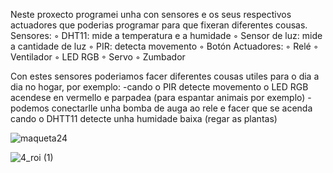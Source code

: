 Neste proxecto programei unha con sensores e os seus respectivos actuadores que poderias programar para que fixeran diferentes cousas.
Sensores:
◦ DHT11: mide a temperatura e a humidade
◦ Sensor de luz: mide a cantidade de luz
◦ PIR: detecta movemento
◦ Botón
Actuadores:
◦ Relé
◦ Ventilador
◦ LED RGB
◦ Servo
◦ Zumbador

Con estes sensores poderiamos facer diferentes cousas utiles para o dia a dia no hogar, por exemplo:
-cando o PIR detecte movemento o LED RGB acendese en vermello e parpadea (para espantar animais por exemplo)
-podemos conectarlle unha bomba de auga ao rele e facer que se acenda cando o DHTT11 detecte unha humidade baixa (regar as plantas)


![maqueta24](https://github.com/RROII/Domoticaroi/assets/171035964/a516871b-e6ea-4f36-9ff9-a35a5d4ab1a8)

![4_roi (1)](https://github.com/RROII/Domoticaroi/assets/171035964/43933e84-0a0c-453f-a526-ddb2493ff19c)
